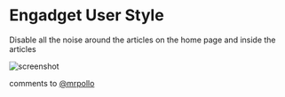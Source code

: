 Engadget User Style
===================

Disable all the noise around the articles on the home page and inside the articles

![screenshot](https://raw.github.com/mrpollo/engadget-user-style/master/screenshot.png)

comments to [@mrpollo](http://twitter.com/mrpollo)
